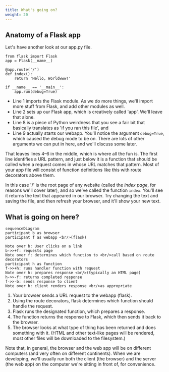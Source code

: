 ```yaml
---
title: What's going on?
weight: 20
---
```

## Anatomy of a Flask app
Let's have another look at our app.py file.

```python{linenos=table}
from flask import Flask
app = Flask(__name__)
 
@app.route('/')
def index():
    return 'Hello, Worldwww!'
 
if __name__ == '__main__':
    app.run(debug=True)
```

- Line 1 imports the Flask module. As we do more things, we'll import more stuff from Flask, and add other modules as well.
- Line 2 sets up our Flask app, which is creatively called 'app'. We'll leave that alone.
- Line 8 is a piece of Python weirdness that you see a fair bit that basically translates as 'if you ran this file', and
- Line 9 actually starts our webapp. You'll notice the argument `debug=True`, which caused the debug mode to be on. There are lots of other arguments we can put in here, and we'll discuss some later.

That leaves lines 4–6 in the middle, which is where all the fun is. The first line identifies a URL pattern, and just below it is a function that should be called when a request comes in whose URL matches that pattern. Most of your app file will consist of function definitions like this with route decorators above them.

In this case '/' is the root page of any website (called the *index page*, for reasons we'll cover later), and so we've called the function `index`. You'll see it returns the text that appeared in our browser. Try changing the text and saving the file, and then refresh your browser, and it'll show your new text.

## What is going on here?
```mermaid
sequenceDiagram
participant b as browser
participant f as webapp <br/>(flask)

Note over b: User clicks on a link
b->>+f: requests page
Note over f: determines which function to <br/>call based on route decorators
participant h as function
f->>+h: runs handler function with request
Note over h: prepares response <br/>(typically an HTML page)
h->>-f: returns completed response
f->>-b: sends response to client
Note over b: client renders response <br/>as appropriate
```

1. Your browser sends a URL request to the webapp (flask).
2. Using the route decorators, flask determines which function should handle the request.
3. Flask runs the designated function, which prepares a response.
4. The function returns the response to Flask, which then sends it back to the browser.
5. The browser looks at what type of thing has been returned and does something with it. (HTML and other text-like pages will be rendered, most other files will be downloaded to the filesystem.)

Note that, in general, the browser and the web app will be on different computers (and very often on different continents). When we are developing, we'll usually run both the client (the browser) and the server (the web app) on the computer we're sitting in front of, for convenience.
